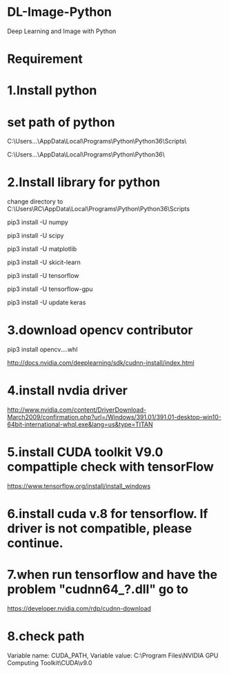 # DL-Image-Python
Deep Learning and Image with Python

# Requirement
# 1.Install python
# set path of python
C:\Users\...\AppData\Local\Programs\Python\Python36\Scripts\

C:\Users\...\AppData\Local\Programs\Python\Python36\

# 2.Install library for python
change directory to C:\Users\RC\AppData\Local\Programs\Python\Python36\Scripts

pip3 install -U numpy

pip3 install -U scipy

pip3 install -U matplotlib

pip3 install -U skicit-learn

pip3 install -U tensorflow

pip3 install -U tensorflow-gpu

pip3 install -U update keras

# 3.download opencv contributor

pip3 install opencv....whl

http://docs.nvidia.com/deeplearning/sdk/cudnn-install/index.html

# 4.install nvdia driver 
http://www.nvidia.com/content/DriverDownload-March2009/confirmation.php?url=/Windows/391.01/391.01-desktop-win10-64bit-international-whql.exe&lang=us&type=TITAN

# 5.install CUDA toolkit V9.0 compattiple check with tensorFlow 
https://www.tensorflow.org/install/install_windows

# 6.install cuda v.8 for tensorflow. If driver is not compatible, please continue.
# 7.when run tensorflow and have the problem "cudnn64_?.dll" go to
https://developer.nvidia.com/rdp/cudnn-download

# 8.check path
Variable name: CUDA_PATH, Variable value: C:\Program Files\NVIDIA GPU Computing Toolkit\CUDA\v9.0
